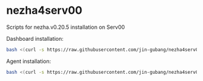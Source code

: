 # nezha4serv00
 Scripts for nezha.v0.20.5 installation on Serv00

Dashboard installation:
```bash
bash <(curl -s https://raw.githubusercontent.com/jin-gubang/nezha4serv00/main/install-dashboard.sh)
```

Agent installation:
```bash
bash <(curl -s https://raw.githubusercontent.com/jin-gubang/nezha4serv00/main/install-agent.sh)
```
